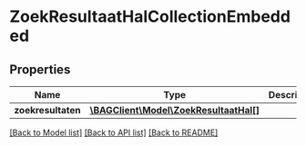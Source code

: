 # ZoekResultaatHalCollectionEmbedded

## Properties
Name | Type | Description | Notes
------------ | ------------- | ------------- | -------------
**zoekresultaten** | [**\BAGClient\Model\ZoekResultaatHal[]**](ZoekResultaatHal.md) |  | [optional] 

[[Back to Model list]](../../README.md#documentation-for-models) [[Back to API list]](../../README.md#documentation-for-api-endpoints) [[Back to README]](../../README.md)

